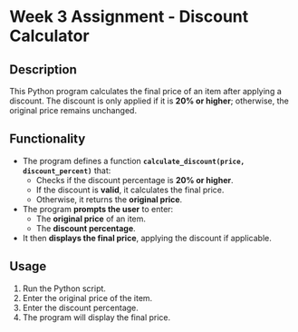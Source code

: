 # Week 3 Assignment - Discount Calculator

## Description

This Python program calculates the final price of an item after applying a discount. The discount is only applied if it is **20% or higher**; otherwise, the original price remains unchanged.

## Functionality

- The program defines a function **`calculate_discount(price, discount_percent)`** that:
  - Checks if the discount percentage is **20% or higher**.
  - If the discount is **valid**, it calculates the final price.
  - Otherwise, it returns the **original price**.
- The program **prompts the user** to enter:
  - The **original price** of an item.
  - The **discount percentage**.
- It then **displays the final price**, applying the discount if applicable.

## Usage

1. Run the Python script.
2. Enter the original price of the item.
3. Enter the discount percentage.
4. The program will display the final price.


